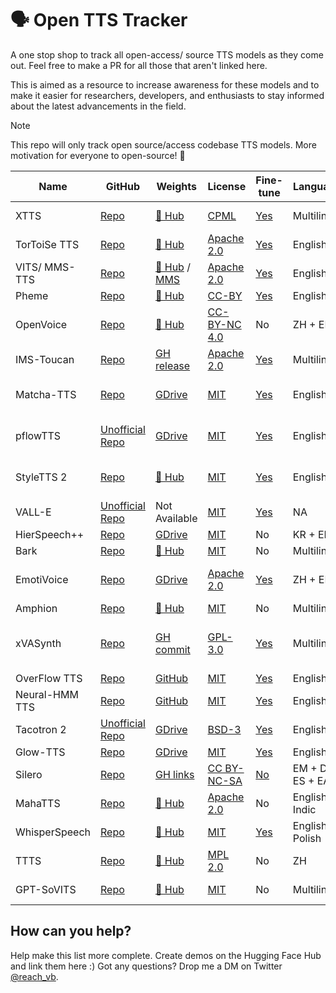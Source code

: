 # 🗣️ Open TTS Tracker

A one stop shop to track all open-access/ source TTS models as they come out. Feel free to make a PR for all those that aren't linked here.

This is aimed as a resource to increase awareness for these models and to make it easier for researchers, developers, and enthusiasts to stay informed about the latest advancements in the field.

> [!NOTE]  
> This repo will only track open source/access codebase TTS models. More motivation for everyone to open-source! 🤗

| Name | GitHub | Weights | License | Fine-tune | Languages | Paper | Demo | Issues |
|---|---|---|---|---|---|---|---|---|
| XTTS | [Repo](https://github.com/coqui-ai/TTS) | [🤗 Hub](https://huggingface.co/coqui/XTTS-v2) | [CPML](https://coqui.ai/cpml) | [Yes](https://docs.coqui.ai/en/latest/models/xtts.html#training) | Multilingual | [Technical notes](https://erogol.substack.com/p/xttsv2-notes) | [🤗 Space](https://huggingface.co/spaces/coqui/xtts) | Non Commercial |
| TorToiSe TTS | [Repo](https://github.com/neonbjb/tortoise-tts) | [🤗 Hub](https://huggingface.co/jbetker/tortoise-tts-v2) | [Apache 2.0](https://github.com/neonbjb/tortoise-tts/blob/main/LICENSE) | [Yes](https://git.ecker.tech/mrq/tortoise-tts) | English | [Technical report](https://arxiv.org/abs/2305.07243) | [🤗 Space](https://huggingface.co/spaces/Manmay/tortoise-tts) |  |
| VITS/ MMS-TTS | [Repo](https://github.com/huggingface/transformers/tree/7142bdfa90a3526cfbed7483ede3afbef7b63939/src/transformers/models/vits) | [🤗 Hub](https://huggingface.co/kakao-enterprise) / [MMS](https://huggingface.co/models?search=mms-tts) | [Apache 2.0](https://github.com/huggingface/transformers/blob/main/LICENSE) | [Yes](https://github.com/ylacombe/finetune-hf-vits) | English | [Paper](https://arxiv.org/abs/2106.06103) | [🤗 Space](https://huggingface.co/spaces/kakao-enterprise/vits) |  |
| Pheme | [Repo](https://github.com/PolyAI-LDN/pheme) | [🤗 Hub](https://huggingface.co/PolyAI/pheme) | [CC-BY](https://github.com/PolyAI-LDN/pheme/blob/main/LICENSE) | [Yes](https://github.com/PolyAI-LDN/pheme#training) | English | [Paper](https://arxiv.org/abs/2401.02839) | [🤗 Space](https://huggingface.co/spaces/PolyAI/pheme) |  |
| OpenVoice | [Repo](https://github.com/myshell-ai/OpenVoice) | [🤗 Hub](https://huggingface.co/myshell-ai/OpenVoice) | [CC-BY-NC 4.0](https://github.com/myshell-ai/OpenVoice/blob/main/LICENSE) | No | ZH + EN | [Paper](https://arxiv.org/abs/2312.01479) | [🤗 Space](https://huggingface.co/spaces/myshell-ai/OpenVoice) | Non Commercial |
| IMS-Toucan | [Repo](https://github.com/DigitalPhonetics/IMS-Toucan) | [GH release](https://github.com/DigitalPhonetics/IMS-Toucan/tags) | [Apache 2.0](https://github.com/DigitalPhonetics/IMS-Toucan/blob/ToucanTTS/LICENSE) | [Yes](https://github.com/DigitalPhonetics/IMS-Toucan#build-a-toucantts-pipeline) | Multilingual | [Paper](https://arxiv.org/abs/2206.12229) | [🤗 Space](https://huggingface.co/spaces/Flux9665/IMS-Toucan) |  |
| Matcha-TTS | [Repo](https://github.com/shivammehta25/Matcha-TTS) | [GDrive](https://drive.google.com/drive/folders/17C_gYgEHOxI5ZypcfE_k1piKCtyR0isJ) | [MIT](https://github.com/shivammehta25/Matcha-TTS/blob/main/LICENSE) | [Yes](https://github.com/shivammehta25/Matcha-TTS/tree/main#train-with-your-own-dataset) | English | [Paper](https://arxiv.org/abs/2309.03199) | [🤗 Space](https://huggingface.co/spaces/shivammehta25/Matcha-TTS) | GPL-licensed phonemizer |
| pflowTTS | [Unofficial Repo](https://github.com/p0p4k/pflowtts_pytorch) | [GDrive](https://drive.google.com/drive/folders/1x-A2Ezmmiz01YqittO_GLYhngJXazaF0) | [MIT](https://github.com/p0p4k/pflowtts_pytorch/blob/master/LICENSE) | [Yes](https://github.com/p0p4k/pflowtts_pytorch#instructions-to-run) | English | [Paper](https://openreview.net/pdf?id=zNA7u7wtIN) | Not Available | GPL-licensed phonemizer |
| StyleTTS 2 | [Repo](https://github.com/yl4579/StyleTTS2) | [🤗 Hub](https://huggingface.co/yl4579/StyleTTS2-LibriTTS/tree/main) | [MIT](https://github.com/yl4579/StyleTTS2/blob/main/LICENSE) | [Yes](https://github.com/yl4579/StyleTTS2#finetuning) | English | [Paper](https://arxiv.org/abs/2306.07691) | [🤗 Space](https://huggingface.co/spaces/styletts2/styletts2) | GPL-licensed phonemizer |
| VALL-E | [Unofficial Repo](https://github.com/enhuiz/vall-e) | Not Available | [MIT](https://github.com/enhuiz/vall-e/blob/main/LICENSE) | [Yes](https://github.com/enhuiz/vall-e#get-started) | NA | [Paper](https://arxiv.org/abs/2301.02111) | Not Available |  |
| HierSpeech++ | [Repo](https://github.com/sh-lee-prml/HierSpeechpp) | [GDrive](https://drive.google.com/drive/folders/1-L_90BlCkbPyKWWHTUjt5Fsu3kz0du0w) | [MIT](https://github.com/sh-lee-prml/HierSpeechpp/blob/main/LICENSE) | No | KR + EN | [Paper](https://arxiv.org/abs/2311.12454) | [🤗 Space](https://huggingface.co/spaces/LeeSangHoon/HierSpeech_TTS) |  |
| Bark | [Repo](https://github.com/huggingface/transformers/tree/main/src/transformers/models/bark) | [🤗 Hub](https://huggingface.co/suno/bark) | [MIT](https://github.com/suno-ai/bark/blob/main/LICENSE) | No | Multilingual | [Paper](https://arxiv.org/abs/2209.03143) | [🤗 Space](https://huggingface.co/spaces/suno/bark) |  |
| EmotiVoice | [Repo](https://github.com/netease-youdao/EmotiVoice) | [GDrive](https://drive.google.com/drive/folders/1y6Xwj_GG9ulsAonca_unSGbJ4lxbNymM) | [Apache 2.0](https://github.com/netease-youdao/EmotiVoice/blob/main/LICENSE) | [Yes](https://github.com/netease-youdao/EmotiVoice/wiki/Voice-Cloning-with-your-personal-data) | ZH + EN | Not Available | Not Available | Separate [GUI agreement](https://github.com/netease-youdao/EmotiVoice/blob/main/EmotiVoice_UserAgreement_%E6%98%93%E9%AD%94%E5%A3%B0%E7%94%A8%E6%88%B7%E5%8D%8F%E8%AE%AE.pdf) |
| Amphion | [Repo](https://github.com/open-mmlab/Amphion) | [🤗 Hub](https://huggingface.co/amphion) | [MIT](https://github.com/open-mmlab/Amphion/blob/main/LICENSE) | No | Multilingual | [Paper](https://arxiv.org/abs/2312.09911) | [🤗 Space](https://huggingface.co/amphion) |  |
| xVASynth | [Repo](https://github.com/DanRuta/xVA-Synth) | [GH commit](https://github.com/DanRuta/xVA-Synth/tree/master/python/xvapitch/speaker_rep) | [GPL-3.0](https://github.com/DanRuta/xVA-Synth/blob/master/LICENSE.md) | [Yes](https://github.com/DanRuta/xva-trainer) | Multilingual | [Paper](https://arxiv.org/abs/2009.14153) | Not Available | Copyrighted materials used for training. |
| OverFlow TTS | [Repo](https://github.com/shivammehta25/OverFlow) | [GitHub](https://github.com/shivammehta25/OverFlow/releases) | [MIT](https://github.com/shivammehta25/OverFlow/blob/main/LICENSE) | [Yes](https://github.com/shivammehta25/OverFlow/tree/main?tab=readme-ov-file#setup-and-training-using-lj-speech) | English | [Paper](https://arxiv.org/abs/2211.06892) | [GH Pages](https://shivammehta25.github.io/OverFlow/) |  |
| Neural-HMM TTS | [Repo](https://github.com/shivammehta25/Neural-HMM) | [GitHub](https://github.com/shivammehta25/Neural-HMM/releases) | [MIT](https://github.com/shivammehta25/Neural-HMM/blob/main/LICENSE) | [Yes](https://github.com/shivammehta25/Neural-HMM?tab=readme-ov-file#setup-and-training-using-lj-speech) | English | [Paper](https://arxiv.org/abs/2108.13320) | [GH Pages](https://shivammehta25.github.io/Neural-HMM/) |  |
| Tacotron 2 | [Unofficial Repo](https://github.com/NVIDIA/tacotron2) | [GDrive](https://drive.google.com/file/d/1c5ZTuT7J08wLUoVZ2KkUs_VdZuJ86ZqA/view) | [BSD-3](https://github.com/NVIDIA/tacotron2/blob/master/LICENSE) | [Yes](https://github.com/NVIDIA/tacotron2/tree/master?tab=readme-ov-file#training) | English | [Paper](https://arxiv.org/abs/1712.05884) | [Webpage](https://google.github.io/tacotron/publications/tacotron2/) |  |
| Glow-TTS | [Repo](https://github.com/jaywalnut310/glow-tts) | [GDrive](https://drive.google.com/file/d/1JiCMBVTG4BMREK8cT3MYck1MgYvwASL0/view) | [MIT](https://github.com/jaywalnut310/glow-tts/blob/master/LICENSE) | [Yes](https://github.com/jaywalnut310/glow-tts?tab=readme-ov-file#2-pre-requisites) | English | [Paper](https://arxiv.org/abs/2005.11129) | [GH Pages](https://jaywalnut310.github.io/glow-tts-demo/index.html) |  |
| Silero | [Repo](https://github.com/snakers4/silero-models) | [GH links](https://github.com/snakers4/silero-models/blob/master/models.yml) | [CC BY-NC-SA](https://github.com/snakers4/silero-models/blob/master/LICENSE) | [No](https://github.com/snakers4/silero-models/discussions/78) | EM + DE + ES + EA | Not Available | Not Available | [Non Commercial](https://github.com/snakers4/silero-models/wiki/Licensing-and-Tiers) |
| MahaTTS | [Repo](https://github.com/dubverse-ai/MahaTTS) | [🤗 Hub](https://huggingface.co/Dubverse/MahaTTS) | [Apache 2.0](https://github.com/dubverse-ai/MahaTTS/blob/main/LICENSE) | No | English + Indic | Not Available | [Recordings](https://github.com/dubverse-ai/MahaTTS/blob/main/README.md#sample-outputs), [Colab](https://colab.research.google.com/drive/1qkZz2km-PX75P0f6mUb2y5e-uzub27NW?usp=sharing) | |
| WhisperSpeech | [Repo](https://github.com/collabora/WhisperSpeech) | [🤗 Hub](https://huggingface.co/collabora/whisperspeech) | [MIT](https://github.com/collabora/WhisperSpeech/blob/main/LICENSE) | [Yes](https://github.com/collabora/WhisperSpeech/tree/main/whisper-finetuning)  | English, Polish | Not Available | [Recordings](https://github.com/collabora/WhisperSpeech/blob/main/README.md), [Colab](https://colab.research.google.com/github/collabora/WhisperSpeech/blob/8168a30f26627fcd15076d10c85d9e33c52204cf/Inference%20example.ipynb) | |
| TTTS | [Repo](https://github.com/adelacvg/ttts) | [🤗 Hub](https://huggingface.co/adelacvg/TTTS) | [MPL 2.0](https://github.com/adelacvg/ttts/blob/master/LICENSE) | No | ZH | Not Available | [Colab](https://colab.research.google.com/github/adelacvg/ttts/blob/master/demo.ipynb) | |
| GPT-SoVITS | [Repo](https://github.com/RVC-Boss/GPT-SoVITS) | [🤗 Hub](https://huggingface.co/lj1995/GPT-SoVITS) | [MIT](https://github.com/RVC-Boss/GPT-SoVITS/blob/main/LICENSE) | No | Multilingual | Not Available | Not Available | |

## How can you help?

Help make this list more complete. Create demos on the Hugging Face Hub and link them here :)
Got any questions? Drop me a DM on Twitter [@reach_vb](https://twitter.com/reach_vb).   
